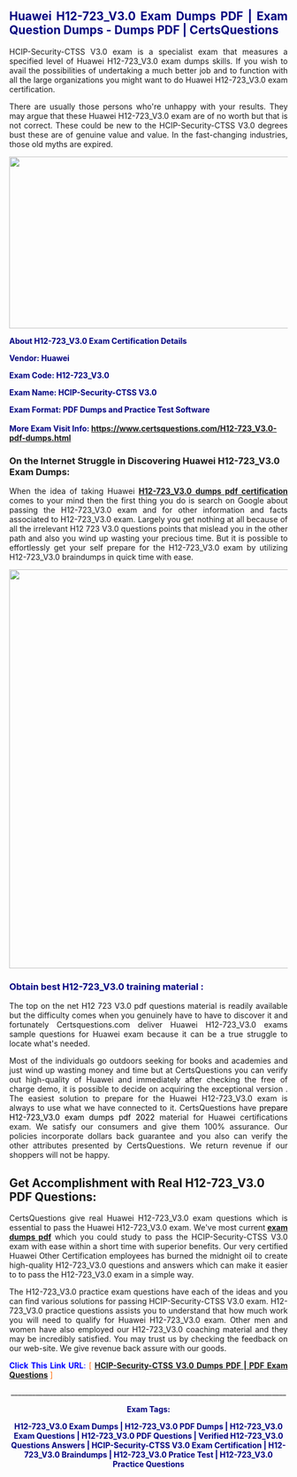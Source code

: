 <h2 style="text-align: justify;"><span style="color: #000080;">Huawei H12-723_V3.0 Exam Dumps PDF | Exam Question Dumps - Dumps PDF | CertsQuestions</span></h2>
<p style="text-align: justify;">HCIP-Security-CTSS V3.0 exam is a specialist exam that measures a specified level of Huawei  H12-723_V3.0 exam dumps skills. If you wish to avail the possibilities of undertaking a much better job and to function with all the large organizations you might want to do Huawei H12-723_V3.0 exam certification.</p>
<p style="text-align: justify;">There are usually those persons who're unhappy with your results. They may argue that these Huawei  H12-723_V3.0 exam are of no worth but that is not correct. These could be new to the HCIP-Security-CTSS V3.0 degrees bust these are of genuine value and value. In the fast-changing industries, those old myths are expired.</p>
<p><img style="display: block; margin-left: auto; margin-right: auto;" src="https://i.imgur.com/eaP4ae9.png" width="840" height="310" /></p>
<p><span style="color: #000080;"><strong>About H12-723_V3.0 Exam Certification Details</strong></span></p>
<p><span style="color: #000080;"><strong>Vendor: Huawei<br /></strong></span></p>
<p><span style="color: #000080;"><strong>Exam Code: H12-723_V3.0</strong></span></p>
<p><span style="color: #000080;"><strong>Exam Name: HCIP-Security-CTSS V3.0</strong></span></p>
<p><span style="color: #000080;"><strong>Exam Format: PDF Dumps and Practice Test Software<br /><br />More Exam Visit Info: <span style="color: #ff6600;"><a href="https://www.certsquestions.com/H12-723_V3.0-pdf-dumps.html">https://www.certsquestions.com/H12-723_V3.0-pdf-dumps.html</a></span></strong></span></p>
<h3>On the Internet Struggle in Discovering Huawei H12-723_V3.0 Exam Dumps:</h3>
<p style="text-align: justify;">When the idea of taking Huawei <a href="https://www.certsquestions.com/H12-723_V3.0-pdf-dumps.html"><strong> H12-723_V3.0 dumps pdf certification</strong></a> comes to your mind then the first thing you do is search on Google about passing the H12-723_V3.0 exam and for other information and facts associated to H12-723_V3.0 exam. Largely you get nothing at all because of all the irrelevant H12 723 V3.0 questions points that mislead you in the other path and also you wind up wasting your precious time. But it is possible to effortlessly get your self prepare for the H12-723_V3.0 exam by utilizing H12-723_V3.0 braindumps in quick time with ease.</p>
<p><a href="https://www.certsquestions.com/H12-723_V3.0-pdf-dumps.html"><img style="display: block; margin-left: auto; margin-right: auto;" src="https://i.imgur.com/pxhoKQ2.png" width="720" /></a></p>
<h3><span style="color: #000080;">Obtain best  H12-723_V3.0 training material :</span></h3>
<p style="text-align: justify;">The top on the net H12 723 V3.0 pdf questions material is readily available but the difficulty comes when you genuinely have to have to discover it and fortunately Certsquestions.com deliver Huawei H12-723_V3.0 exams sample questions for Huawei  exam because it can be a true struggle to locate what's needed.</p>
<p style="text-align: justify;">Most of the individuals go outdoors seeking for books and academies and just wind up wasting money and time but at CertsQuestions you can verify out high-quality of Huawei  and immediately after checking the free of charge demo, it is possible to decide on acquiring the exceptional version . The easiest solution to prepare for the Huawei H12-723_V3.0 exam is always to use what we have connected to it. CertsQuestions have <span style="color: #000000;">prepare H12-723_V3.0 exam dumps pdf 2022</span> material for Huawei certifications exam. We satisfy our consumers and give them 100% assurance. Our policies incorporate dollars back guarantee and you also can verify the other attributes presented by CertsQuestions. We return revenue if our shoppers will not be happy.</p>
<h2>Get Accomplishment with Real H12-723_V3.0 PDF Questions:</h2>
<p style="text-align: justify;">CertsQuestions give real Huawei H12-723_V3.0 exam questions which is essential to pass the Huawei  H12-723_V3.0 exam. We've most current<strong>&nbsp;<a href="https://www.certsquestions.com/">exam dumps pdf</a></strong>&nbsp;which you could study to pass the HCIP-Security-CTSS V3.0 exam with ease within a short time with superior benefits. Our very certified Huawei Other Certification employees has burned the midnight oil to create high-quality H12-723_V3.0 questions and answers which can make it easier to to pass the H12-723_V3.0 exam in a simple way.</p>
<p style="text-align: justify;">The H12-723_V3.0 practice exam questions have each of the ideas and you can find various solutions for passing HCIP-Security-CTSS V3.0 exam. H12-723_V3.0 practice questions assists you to understand that how much work you will need to qualify for Huawei  H12-723_V3.0 exam. Other men and women have also employed our H12-723_V3.0 coaching material and they may be incredibly satisfied. You may trust us by checking the feedback on our web-site. We give revenue back assure with our goods.</p>
<p style="text-align: justify;"><span style="color: #0000ff;"><strong>Click This Link URL</strong>:</span> <span style="color: #ff6600;">[ <strong><a href="https://www.certsquestions.com/huawei-other-certification-certification.html">HCIP-Security-CTSS V3.0 Dumps PDF | PDF Exam Questions</a></strong> ]</span></p>
<p style="text-align: center;">______________________________________________________________________________</p>
<p style="text-align: center;"><span style="color: #000080;"><strong>Exam Tags:</strong></span></p>
<p style="text-align: center;"><span style="color: #000080;"><strong>H12-723_V3.0 Exam Dumps | H12-723_V3.0 PDF Dumps | H12-723_V3.0 Exam Questions | H12-723_V3.0 PDF Questions | Verified H12-723_V3.0 Questions Answers | HCIP-Security-CTSS V3.0 Exam Certification | H12-723_V3.0 Braindumps | H12-723_V3.0 Pratice Test | H12-723_V3.0 Practice Questions</strong></span></p>
